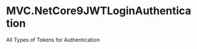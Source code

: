 
# MVC.NetCore9JWTLoginAuthentication
















All Types of Tokens for Authentication









